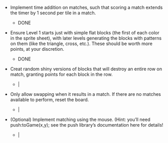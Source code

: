  - Implement time addition on matches, such that scoring a match extends the timer by 1 second per tile in a match.
    - DONE

 - Ensure Level 1 starts just with simple flat blocks (the first of each color in the sprite sheet), with later levels generating the blocks with patterns on them (like the triangle, cross, etc.). These should be worth more points, at your discretion.
    - DONE

 - Creat random shiny versions of blocks that will destroy an entire row on match, granting points for each block in the row.
    - |

 - Only allow swapping when it results in a match. If there are no matches available to perform, reset the board.
    - |

 - (Optional) Implement matching using the mouse. (Hint: you’ll need push:toGame(x,y); see the push library’s documentation here for details!
    - |
